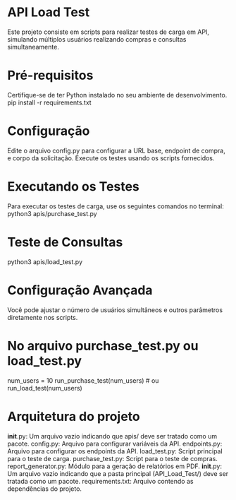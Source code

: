 # API Load Test
Este projeto consiste em scripts para realizar testes de carga em API, simulando múltiplos usuários realizando compras e consultas simultaneamente.

# Pré-requisitos
Certifique-se de ter Python instalado no seu ambiente de desenvolvimento.
pip install -r requirements.txt

# Configuração
Edite o arquivo config.py para configurar a URL base, endpoint de compra, e corpo da solicitação.
Execute os testes usando os scripts fornecidos.

# Executando os Testes
Para executar os testes de carga, use os seguintes comandos no terminal:
python3 apis/purchase_test.py

# Teste de Consultas
python3 apis/load_test.py

# Configuração Avançada
Você pode ajustar o número de usuários simultâneos e outros parâmetros diretamente nos scripts.

# No arquivo purchase_test.py ou load_test.py
num_users = 10
run_purchase_test(num_users)  # ou run_load_test(num_users)

# Arquitetura do projeto
__init__.py: Um arquivo vazio indicando que apis/ deve ser tratado como um pacote.
config.py: Arquivo para configurar variáveis da API.
endpoints.py: Arquivo para configurar os endpoints da API.
load_test.py: Script principal para o teste de carga.
purchase_test.py: Script para o teste de compras.
report_generator.py: Módulo para a geração de relatórios em PDF.
__init__.py: Um arquivo vazio indicando que a pasta principal (API_Load_Test/) deve ser tratada como um pacote.
requirements.txt: Arquivo contendo as dependências do projeto.
